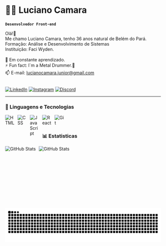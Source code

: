 # 🧑‍💻 Luciano Camara
**`Desenvolvedor Front-end`**

Olá!👋<br>
Me chamo Luciano Camara, tenho 36 anos natural de Belém do Pará.<br>
Formação: Análise e Desenvolvimento de Sistemas<br>
Instituição: Faci Wyden.<br>
<br>
🌱 Em constante aprendizado.<br>
⚡ Fun fact: I`m a Metal Drummer.🥁<br>
📫 E-mail: lucianocamara.junior@gmail.com<br>
<br>

<div style="display: inline_block">
    <a href="https://www.linkedin.com/in/luciano-camara-122655213/" target="_blank">
    <img
        alt="LinkedIn"
        title="Me siga no LinkedIn" 
        src="https://img.shields.io/badge/-LinkedIn-%230077B5?style=for-the-badge&logo=linkedin&logoColor=white" target="_blank"></a>
            <a href="https://instagram.com/lucianocamara_" target="_blank">
            <img 
                alt="Instagram" 
                title="Me siga no Instagram" 
                src="https://img.shields.io/badge/-Instagram-%23E4405F?style=for-the-badge&logo=instagram&logoColor=white" target="_blank"><a>
                <a href="https://discord.com/channels/@lucianocamara" target="_blank">
                    <img 
                        alt="Discord" 
                        title="Me siga no Discord" 
                        src="https://img.shields.io/badge/Discord-7289DA?style=for-the-badge&logo=discord&logoColor=white" target="_blank"></a>
                        
</div>

---

### 🤖 Linguagens e Tecnologias

<div style="display: inline_block">
<img 
    align="left" 
    alt="HTML"
    title="HTML" 
    width="30px" 
    style="padding-right: 10px;" 
    src="https://cdn.jsdelivr.net/gh/devicons/devicon@latest/icons/html5/html5-original.svg" 
/>
<img 
    align="left" 
    alt="CSS" 
    title="CSS"
    width="30px" 
    style="padding-right: 10px;" 
    src="https://cdn.jsdelivr.net/gh/devicons/devicon@latest/icons/css3/css3-original.svg" 
/>
<img 
    align="left" 
    alt="JavaScript" 
    title="JavaScript"
    width="30px" 
    style="padding-right: 10px;" 
    src="https://cdn.jsdelivr.net/gh/devicons/devicon@latest/icons/javascript/javascript-original.svg" 
/>
<img 
    align="left" 
    alt="React"
    title="React" 
    width="30px" 
    style="padding-right: 10px;" 
    src="https://cdn.jsdelivr.net/gh/devicons/devicon@latest/icons/react/react-original.svg" 
/>
<img 
    align="left" 
    alt="Git" 
    title="Git"
    width="30px" 
    style="padding-right: 10px;" 
    src="https://cdn.jsdelivr.net/gh/devicons/devicon@latest/icons/git/git-original.svg" 
/>
</div>
<br>
<br>

### 📊 Estatisticas
<div style="display: inline_block">
<img 
    align="left" 
    alt="GitHub Stats" 
    height="200" 
    style="padding-right: 10px;" 
    src="https://github-readme-stats.vercel.app/api?username=LucianoCamara&show_icons=true&theme=github_dark_dimmed&include_all_commits=true&locale=pt-br" 
  />
<img 
    align="left" 
    alt="GitHub Stats" 
    height="100" 
    src="https://github-readme-stats.vercel.app/api/top-langs/?username=LucianoCamara&theme=github_dark_dimmed&layout=compact&custom_title=Tecnologias&langs_count=9" 
  />
</div>
<picture align="center">
  <source media="(prefers-color-scheme: dark)" srcset="https://raw.githubusercontent.com/LucianoCamara/LucianoCamara/output/github-contribution-grid-snake-dark.svg">
  <source media="(prefers-color-scheme: light)" srcset="https://raw.githubusercontent.com/LucianoCamara/LucianoCamara/output/github-contribution-grid-snake-dark.svg">
  <img align="center" alt="github contribution grid snake animation" src="https://raw.githubusercontent.com/LucianoCamara/LucianoCamara/output/github-contribution-grid-snake.svg">
</picture>
<!--
## Hi there 👋


**LucianoCamara/LucianoCamara** is a ✨ _special_ ✨ repository because its `README.md` (this file) appears on your GitHub profile.

Here are some ideas to get you started:

- 🔭 I’m currently working on ...
- 🌱 I’m currently learning ...
- 👯 I’m looking to collaborate on ...
- 🤔 I’m looking for help with ...
- 💬 Ask me about ...
- 📫 How to reach me: ...
- 😄 Pronouns: ...
- ⚡ Fun fact: ...
-->
